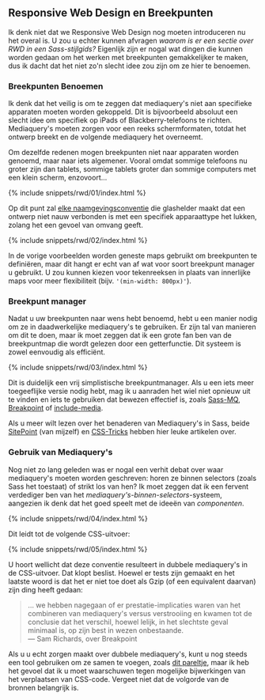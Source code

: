 
## Responsive Web Design en Breekpunten

Ik denk niet dat we Responsive Web Design nog moeten introduceren nu het overal is. U zou u echter kunnen afvragen *waarom is er een sectie over RWD in een Sass-stijlgids?* Eigenlijk zijn er nogal wat dingen die kunnen worden gedaan om het werken met breekpunten gemakkelijker te maken, dus ik dacht dat het niet zo'n slecht idee zou zijn om ze hier te benoemen.

### Breekpunten Benoemen

Ik denk dat het veilig is om te zeggen dat mediaquery's niet aan specifieke apparaten moeten worden gekoppeld. Dit is bijvoorbeeld absoluut een slecht idee om specifiek op iPads of Blackberry-telefoons te richten. Mediaquery's moeten zorgen voor een reeks schermformaten, totdat het ontwerp breekt en de volgende mediaquery het overneemt.

Om dezelfde redenen mogen breekpunten niet naar apparaten worden genoemd, maar naar iets algemener. Vooral omdat sommige telefoons nu groter zijn dan tablets, sommige tablets groter dan sommige computers met een klein scherm, enzovoort...

{% include snippets/rwd/01/index.html %}

Op dit punt zal [elke naamgevingsconventie](https://css-tricks.com/naming-media-queries/) die glashelder maakt dat een ontwerp niet nauw verbonden is met een specifiek apparaattype het lukken, zolang het een gevoel van omvang geeft.

{% include snippets/rwd/02/index.html %}

<div class="note">
  <p>In de vorige voorbeelden worden geneste maps gebruikt om breekpunten te definiëren, maar dit hangt er echt van af wat voor soort breekpunt manager u gebruikt. U zou kunnen kiezen voor tekenreeksen in plaats van innerlijke maps voor meer flexibiliteit (bijv. <code>'(min-width: 800px)'</code>).</p>
</div>

### Breekpunt manager

Nadat u uw breekpunten naar wens hebt benoemd, hebt u een manier nodig om ze in daadwerkelijke mediaquery's te gebruiken. Er zijn tal van manieren om dit te doen, maar ik moet zeggen dat ik een grote fan ben van de breekpuntmap die wordt gelezen door een getterfunctie. Dit systeem is zowel eenvoudig als efficiënt.

{% include snippets/rwd/03/index.html %}

<div class="note">
  <p>Dit is duidelijk een vrij simplistische breekpuntmanager. Als u een iets meer toegeeflijke versie nodig hebt, mag ik u aanraden het wiel niet opnieuw uit te vinden en iets te gebruiken dat bewezen effectief is, zoals <a href="https://github.com/sass-mq/sass-mq">Sass-MQ</a>, <a href="http://breakpoint-sass.com/">Breakpoint</a> of <a href="https://github.com/eduardoboucas/include-media">include-media</a>.</p>
  <p>Als u meer wilt lezen over het benaderen van Mediaquery's in Sass, beide <a href="https://www.sitepoint.com/managing-responsive-breakpoints-sass/">SitePoint</a> (van mijzelf) en <a href="https://css-tricks.com/approaches-media-queries-sass/">CSS-Tricks</a> hebben hier leuke artikelen over.</p>
</div>

### Gebruik van Mediaquery's

Nog niet zo lang geleden was er nogal een verhit debat over waar mediaquery's moeten worden geschreven: horen ze binnen selectors (zoals Sass het toestaat) of strikt los van hen? Ik moet zeggen dat ik een fervent verdediger ben van het *mediaquery's-binnen-selectors*-systeem, aangezien ik denk dat het goed speelt met de ideeën van *componenten*.

{% include snippets/rwd/04/index.html %}

Dit leidt tot de volgende CSS-uitvoer:

{% include snippets/rwd/05/index.html %}

U hoort wellicht dat deze conventie resulteert in dubbele mediaquery's in de CSS-uitvoer. Dat klopt beslist. Hoewel er tests zijn gemaakt en het laatste woord is dat het er niet toe doet als Gzip (of een equivalent daarvan) zijn ding heeft gedaan:

> … we hebben nagegaan of er prestatie-implicaties waren van het combineren van mediaquery's versus verstrooiing en kwamen tot de conclusie dat het verschil, hoewel lelijk, in het slechtste geval minimaal is, op zijn best in wezen onbestaande.<br>
> &mdash; Sam Richards, over Breakpoint

Als u u echt zorgen maakt over dubbele mediaquery's, kunt u nog steeds een tool gebruiken om ze samen te voegen, zoals [dit pareltje](https://github.com/aaronjensen/sass-media_query_combiner), maar ik heb het gevoel dat ik u moet waarschuwen tegen mogelijke bijwerkingen van het verplaatsen van CSS-code. Vergeet niet dat de volgorde van de bronnen belangrijk is.
